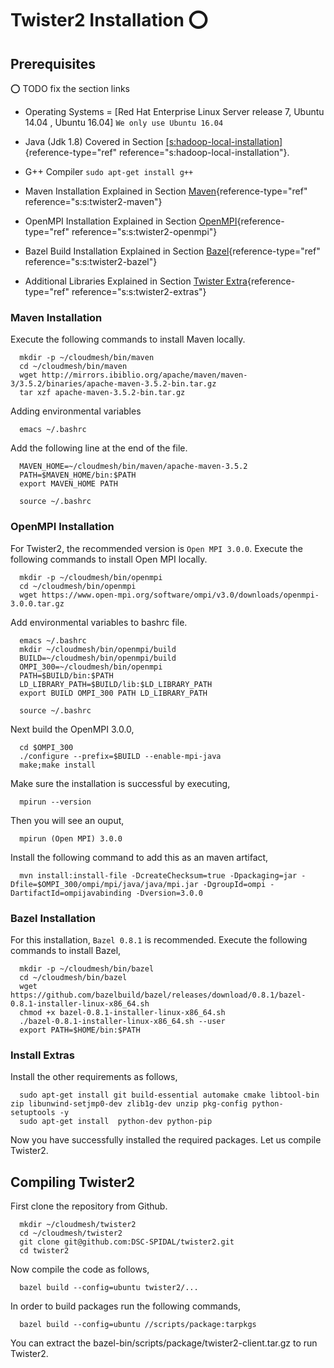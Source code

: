 # Twister2 Installation :o:

Prerequisites
-------------

:o: TODO fix the section links

-   Operating Systems = \[Red Hat Enterprise Linux Server release 7,
    Ubuntu 14.04 , Ubuntu 16.04\] `We only use Ubuntu 16.04`

-   Java (Jdk 1.8) Covered in Section
    [\[s:hadoop-local-installation\]](#s:hadoop-local-installation){reference-type="ref"
    reference="s:hadoop-local-installation"}.

-   G++ Compiler `sudo apt-get install g++`

-   Maven Installation Explained in
    Section [Maven](#s:s:twister2-maven){reference-type="ref"
    reference="s:s:twister2-maven"}

-   OpenMPI Installation Explained in
    Section [OpenMPI](#s:s:twister2-openmpi){reference-type="ref"
    reference="s:s:twister2-openmpi"}

-   Bazel Build Installation Explained in
    Section [Bazel](#s:s:twister2-bazel){reference-type="ref"
    reference="s:s:twister2-bazel"}

-   Additional Libraries Explained in
    Section [Twister Extra](#s:s:twister2-extras){reference-type="ref"
    reference="s:s:twister2-extras"}

### Maven Installation

Execute the following commands to install Maven locally.

      mkdir -p ~/cloudmesh/bin/maven
      cd ~/cloudmesh/bin/maven
      wget http://mirrors.ibiblio.org/apache/maven/maven-3/3.5.2/binaries/apache-maven-3.5.2-bin.tar.gz
      tar xzf apache-maven-3.5.2-bin.tar.gz  

Adding environmental variables

      emacs ~/.bashrc  

Add the following line at the end of the file.

      MAVEN_HOME=~/cloudmesh/bin/maven/apache-maven-3.5.2
      PATH=$MAVEN_HOME/bin:$PATH
      export MAVEN_HOME PATH

      source ~/.bashrc

### OpenMPI Installation

For Twister2, the recommended version is `Open MPI 3.0.0`. Execute the
following commands to install Open MPI locally.

      mkdir -p ~/cloudmesh/bin/openmpi
      cd ~/cloudmesh/bin/openmpi
      wget https://www.open-mpi.org/software/ompi/v3.0/downloads/openmpi-3.0.0.tar.gz  

Add environmental variables to bashrc file.

      emacs ~/.bashrc
      mkdir ~/cloudmesh/bin/openmpi/build
      BUILD=~/cloudmesh/bin/openmpi/build
      OMPI_300=~/cloudmesh/bin/openmpi
      PATH=$BUILD/bin:$PATH
      LD_LIBRARY_PATH=$BUILD/lib:$LD_LIBRARY_PATH
      export BUILD OMPI_300 PATH LD_LIBRARY_PATH

      source ~/.bashrc

Next build the OpenMPI 3.0.0,

      cd $OMPI_300
      ./configure --prefix=$BUILD --enable-mpi-java
      make;make install

Make sure the installation is successful by executing,

      mpirun --version

Then you will see an ouput,

      mpirun (Open MPI) 3.0.0

Install the following command to add this as an maven artifact,

      mvn install:install-file -DcreateChecksum=true -Dpackaging=jar -Dfile=$OMPI_300/ompi/mpi/java/java/mpi.jar -DgroupId=ompi -DartifactId=ompijavabinding -Dversion=3.0.0

### Bazel Installation

For this installation, `Bazel 0.8.1` is recommended. Execute the
following commands to install Bazel,

      mkdir -p ~/cloudmesh/bin/bazel
      cd ~/cloudmesh/bin/bazel
      wget https://github.com/bazelbuild/bazel/releases/download/0.8.1/bazel-0.8.1-installer-linux-x86_64.sh
      chmod +x bazel-0.8.1-installer-linux-x86_64.sh
      ./bazel-0.8.1-installer-linux-x86_64.sh --user
      export PATH=$HOME/bin:$PATH

### Install Extras

Install the other requirements as follows,

      sudo apt-get install git build-essential automake cmake libtool-bin zip libunwind-setjmp0-dev zlib1g-dev unzip pkg-config python-setuptools -y
      sudo apt-get install  python-dev python-pip

Now you have successfully installed the required packages. Let us
compile Twister2.

Compiling Twister2
------------------

First clone the repository from Github.

      mkdir ~/cloudmesh/twister2
      cd ~/cloudmesh/twister2
      git clone git@github.com:DSC-SPIDAL/twister2.git
      cd twister2

Now compile the code as follows,

      bazel build --config=ubuntu twister2/...

In order to build packages run the following commands,

      bazel build --config=ubuntu //scripts/package:tarpkgs

You can extract the bazel-bin/scripts/package/twister2-client.tar.gz to
run Twister2.
